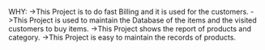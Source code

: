 WHY:
     ->This Project is to do fast Billing and it is used for the customers.
     ->This Project is used to maintain the  Database of the items and the visited customers to buy items.
     ->This Project shows the report of products and category.
     ->This Project is easy to maintain the records of products.
		 
		 
		 
